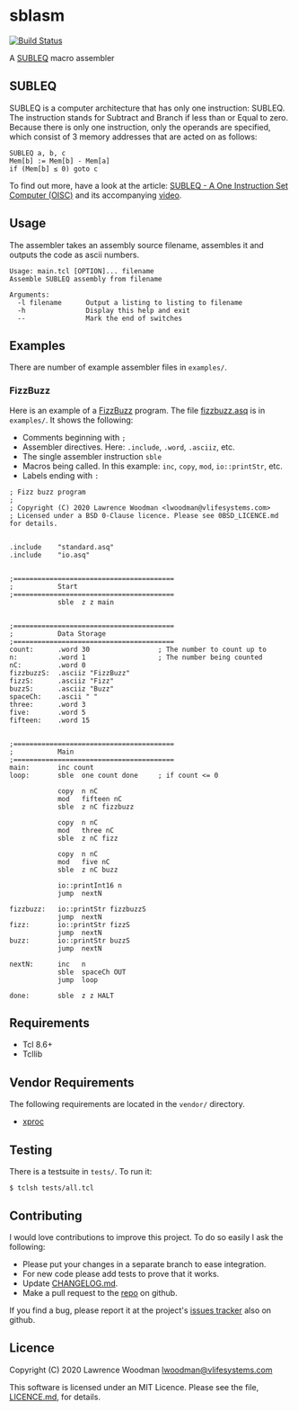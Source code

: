sblasm
======

[![Build Status](https://travis-ci.org/lawrencewoodman/sblasm.svg?branch=master)](https://travis-ci.org/lawrencewoodman/sblasm)

A [SUBLEQ](https://techtinkering.com/articles/subleq-a-one-instruction-set-computer/ "SUBLEQ - A One Instruction Set Computer (OISC)") macro assembler


SUBLEQ
------
SUBLEQ is a computer architecture that has only one instruction: SUBLEQ.  The instruction stands for Subtract and Branch if less than or Equal to zero.  Because there is only one instruction, only the operands are specified, which consist of 3 memory addresses that are acted on as follows:

```` text
SUBLEQ a, b, c
Mem[b] := Mem[b] - Mem[a]
if (Mem[b] ≤ 0) goto c
````

To find out more, have a look at the article: [SUBLEQ - A One Instruction Set Computer (OISC)](https://techtinkering.com/articles/subleq-a-one-instruction-set-computer/) and its accompanying [video](https://www.youtube.com/watch?v=o0e7_U7ZmBM "SUBLEQ - A One Instruction Set Computer (OISC)").


Usage
-----
The assembler takes an assembly source filename, assembles it and
outputs the code as ascii numbers.

    Usage: main.tcl [OPTION]... filename
    Assemble SUBLEQ assembly from filename

    Arguments:
      -l filename      Output a listing to listing to filename
      -h               Display this help and exit
      --               Mark the end of switches

Examples
--------
There are number of example assembler files in `examples/`.

### FizzBuzz
Here is an example of a [FizzBuzz](https://en.wikipedia.org/wiki/Fizz_buzz) program.  The file [fizzbuzz.asq](https://github.com/lawrencewoodman/sblasm/blob/master/examples/fizzbuzz.asq) is in `examples/`.  It shows the following:

* Comments beginning with `;`
* Assembler directives.  Here: `.include`, `.word`, `.asciiz`, etc.
* The single assembler instruction `sble`
* Macros being called.  In this example: `inc`, `copy`, `mod`, `io::printStr`, etc.
* Labels ending with `:`

```
; Fizz buzz program
;
; Copyright (C) 2020 Lawrence Woodman <lwoodman@vlifesystems.com>
; Licensed under a BSD 0-Clause licence. Please see 0BSD_LICENCE.md for details.


.include    "standard.asq"
.include    "io.asq"


;========================================
;           Start
;========================================
            sble  z z main


;========================================
;           Data Storage
;========================================
count:      .word 30                 ; The number to count up to
n:          .word 1                  ; The number being counted
nC:         .word 0
fizzbuzzS:  .asciiz "FizzBuzz"
fizzS:      .asciiz "Fizz"
buzzS:      .asciiz "Buzz"
spaceCh:    .ascii " "
three:      .word 3
five:       .word 5
fifteen:    .word 15


;========================================
;           Main
;========================================
main:       inc count
loop:       sble  one count done     ; if count <= 0

            copy  n nC
            mod   fifteen nC
            sble  z nC fizzbuzz

            copy  n nC
            mod   three nC
            sble  z nC fizz

            copy  n nC
            mod   five nC
            sble  z nC buzz

            io::printInt16 n
            jump  nextN

fizzbuzz:   io::printStr fizzbuzzS
            jump  nextN
fizz:       io::printStr fizzS
            jump  nextN
buzz:       io::printStr buzzS
            jump  nextN

nextN:      inc   n
            sble  spaceCh OUT
            jump  loop

done:       sble  z z HALT
```


Requirements
------------
*  Tcl 8.6+
*  Tcllib


Vendor Requirements
-------------------
The following requirements are located in the `vendor/` directory.

*  [xproc](https://github.com/lawrencewoodman/xproc_tcl)


Testing
-------
There is a testsuite in `tests/`.  To run it:

    $ tclsh tests/all.tcl


Contributing
------------
I would love contributions to improve this project.  To do so easily I ask the following:

  * Please put your changes in a separate branch to ease integration.
  * For new code please add tests to prove that it works.
  * Update [CHANGELOG.md](https://github.com/lawrencewoodman/sblasm/blob/master/CHANGELOG.md).
  * Make a pull request to the [repo](https://github.com/lawrencewoodman/sblasm) on github.

If you find a bug, please report it at the project's [issues tracker](https://github.com/lawrencewoodman/sblasm/issues) also on github.


Licence
-------
Copyright (C) 2020 Lawrence Woodman <lwoodman@vlifesystems.com>

This software is licensed under an MIT Licence.  Please see the file, [LICENCE.md](https://github.com/lawrencewoodman/sblasm/blob/master/LICENCE.md), for details.

